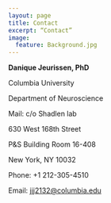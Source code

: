 ```yaml
---
layout: page
title: Contact
excerpt: “Contact”
image:
  feature: Background.jpg
---
```


**Danique Jeurissen, PhD**

Columbia University

Department of Neuroscience

Mail: c/o Shadlen lab

630 West 168th Street

P&S Building Room 16-408

New York, NY 10032

Phone: +1 212-305-4510

Email: [jjj2132@columbia.edu](mailto:jjj2132@columbia.edu)

